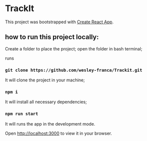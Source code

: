 # TrackIt


This project was bootstrapped with [Create React App](https://github.com/facebook/create-react-app).

## how to run this project locally:

Create a folder to place the project;
open the folder in bash terminal;

runs

### `git clone https://github.com/wesley-franca/Trackit.git`
It will clone the project in your machine;

### `npm i`
It will install all necessary dependencies;

### `npm run start`
It will runs the app in the development mode.

Open [http://localhost:3000](http://localhost:3000) to view it in your browser.

